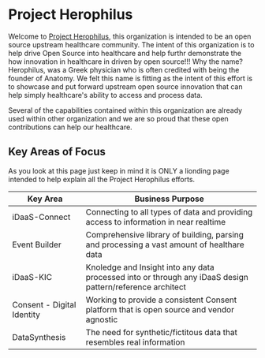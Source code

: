 # Project Herophilus

Welcome to [Project Herophilus](https://en.wikipedia.org/wiki/Herophilos), this organization is intended to be an open source upstream healthcare community. The intent of this organization is to help drive Open Source into healthcare and help furthr demonstrate the how innovation in healthcare in driven by open source!!! Why the name? Herophilus, was a Greek physician who is often credited with being the founder of Anatomy. We felt this name is fitting as the intent of this effort is to showcase and put forward upstream open source innovation that can help simply healthcare's ability to access and process data.

Several of the capabilities contained within this organization are already used within other organization and we are so proud that these open contributions can help our healthcare.

## Key Areas of Focus
As you look at this page just keep in mind it is ONLY a lionding page intended to help explain all the Project Herophilus efforts.

| Key Area | Business Purpose |
|----------|------------------|
|iDaaS-Connect| Connecting to all types of data and providing access to information in near realtime|
|Event Builder| Comprehensive library of building, parsing and processing a vast amount of healthare data|
|iDaaS-KIC| Knoledge and Insight into any data processed into or through any iDaaS design pattern/reference architect|
|Consent - Digital Identity| Working to provide a consistent Consent platform that is open source and vendor agnostic|
|DataSynthesis| The need for synthetic/fictitous data that resembles real information| 


